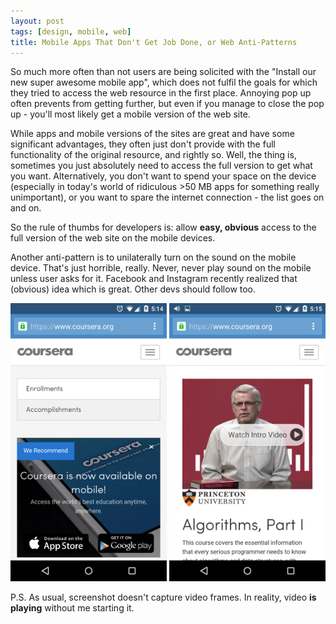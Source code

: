 ```yaml
---
layout: post
tags: [design, mobile, web]
title: Mobile Apps That Don't Get Job Done, or Web Anti-Patterns
---
```

So much more often than not users are being solicited with the "Install our new super awesome mobile app", which does not fulfil the goals for which they tried to access the web resource in the first place. Annoying pop up often prevents from getting further, but even if you manage to close the pop up - you'll most likely get a mobile version of the web site. 

While apps and mobile versions of the sites are great and have some significant advantages, they often just don't provide with the full functionality of the original resource, and rightly so. Well, the thing is, sometimes you just absolutely need to access the full version to get what you want. Alternatively, you don't want to spend your space on the device (especially in today's world of ridiculous >50 MB apps for something really unimportant), or you want to spare the internet connection - the list goes on and on. 

So the rule of thumbs for developers is: allow **easy, obvious** access to the full version of the web site on the mobile devices. 

Another anti-pattern is to unilaterally turn on the sound on the mobile device. That's just horrible, really. Never, never play sound on the mobile unless user asks for it. Facebook and Instagram recently realized that (obvious) idea which is great. Other devs should follow too. 

<img src="/images/app-popup.png" alt="Pop Up" style="width: 250px;"/> <img src="/images/app-sound.png" alt="Sound" style="width: 250px;"/>

P.S. As usual, screenshot doesn't capture video frames. In reality, video **is playing** without me starting it.  